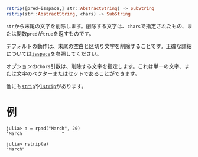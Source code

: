 ```julia
rstrip([pred=isspace,] str::AbstractString) -> SubString
rstrip(str::AbstractString, chars) -> SubString
```

`str`から末尾の文字を削除します。削除する文字は、`chars`で指定されたもの、または関数`pred`が`true`を返すものです。

デフォルトの動作は、末尾の空白と区切り文字を削除することです。正確な詳細については[`isspace`](@ref)を参照してください。

オプションの`chars`引数は、削除する文字を指定します。これは単一の文字、または文字のベクターまたはセットであることができます。

他にも[`strip`](@ref)や[`lstrip`](@ref)があります。

# 例

```jldoctest
julia> a = rpad("March", 20)
"March               "

julia> rstrip(a)
"March"
```
